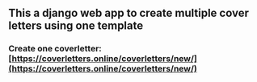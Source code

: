 ## This a django web app to create multiple cover letters using one template

### Create one coverletter: [https://coverletters.online/coverletters/new/](https://coverletters.online/coverletters/new/)
